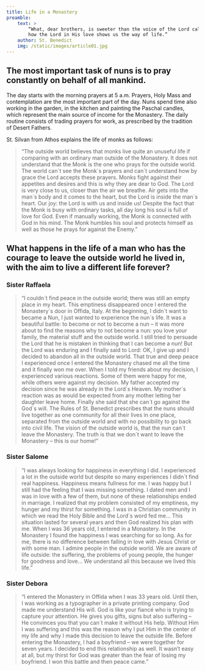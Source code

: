 ```yaml
---
title: Life in a Monastery
preamble:
    text: >
        “What, dear brothers, is sweeter than the voice of the Lord calling to us? See
        how the Lord in His love shows us the way of life.”
    author: St. Benedict
    img: /static/images/article01.jpg
---
```


## The most important task of nuns is to pray constantly on behalf of all mankind.

The day starts with the morning prayers at 5 a.m. Prayers, Holy Mass
and contemplation are the most important part of the day. Nuns spend
time also working in the garden, in the kitchen and painting the
Paschal candles, which represent the main source of income for the
Monastery. The daily routine consists of trading prayers for work, as
prescribed by the tradition of Desert Fathers.

St. Silvan from Athos explains the life of monks as follows:

> “The outside world believes that monks live quite an unuseful life if comparing with an ordinary
> man outside of the Monastery. It does not understand that the Monk is the one who prays for
> the outside world. The world can´t see the Monk´s prayers and can´t understand how by grace
> the Lord accepts these prayers. Monks fight against their appetites and desires and this is why
> they are dear to God. The Lord is very close to us, closer than the air we breathe. Air gets into
> the man´s body and it comes to the heart, but the Lord is inside the man´s heart. Our joy: the
> Lord is with us and inside us! Despite the fact that the Monk is busy with ordinary tasks, all 
> day long his soul is full of love for God. Even if manually working, the Monk is connected with 
> God in his mind. The Monk humbles his soul and protects himself as well as those he prays for 
> against the Enemy.”

## What happens in the life of a man who has the courage to leave the outside world he lived in, with the aim to live a different life forever?

### Sister Raffaela

> “I couldn´t find peace in the outside world; there was still an empty place in my heart. This 
> emptiness disappeared once I entered the Monastery´s door in Offida, Italy. At the beginning, I
> didn´t want to became a Nun, I just wanted to experience the nun´s life. It was a beautiful 
> battle: to become or not to become a nun – it was more about to find the reasons why to not 
> become a nun: you love your family, the material stuff and the outside world. I still tried to 
> persuade the Lord that he is mistaken in thinking that I can become a nun! But the Lord was 
> enduring and I finally said to Lord: OK, I give up and I decided to abandon all in the outside 
> world. That true and deep peace I experienced once I entered the Monastery chased me all the 
> time and it finally won me over. When I told my friends about my decision, I experienced various 
> reactions. Some of them were happy for me, while others were against my decision. My father 
> accepted my decision since he was already in the Lord´s Heaven. My mother´s reaction was as 
> would be expected from any mother letting her daughter leave home. Finally she said that she 
> can´t go against the God´s will. The Rules of St. Benedict prescribes that the nuns should live 
> together as one community for all their lives in one place, separated from the outside world and 
> with no possibility to go back into civil life. The vision of the outside world is, that the nun 
> can´t leave the Monastery. The truth is that we don´t want to leave the Monastery – this is our 
> home!”

### Sister Salome

> “I was always looking for happiness in everything I did. I experienced a lot in the outside 
> world but despite so many experiences I didn´t find real happiness. Happiness means fullness for
> me. I was happy but I still had the feeling that I was missing something. I dated men and I was 
> in love with a few of them, but none of these relationships ended in marriage. I realized that 
> my problem consisted of my emptiness, my hunger and my thirst for something. I was in a 
> Christian community in which we read the Holy Bible and the Lord´s word fed me… This situation 
> lasted for several years and then God realized his plan with me. When I was 36 years old, I 
> entered in a Monastery. In the Monastery I found the happiness I was searching
> for so long. As for me, there is no difference between falling in love with Jesus Christ or with 
> some man. I admire people in the outside world. We are aware of life outside: the suffering, the 
> problems of young people, the hunger for goodness and love… We understand all
> this because we lived this life.”

### Sister Debora

> “I entered the Monastery in Offida when I was 33 years old. Until then, I was working as a 
> typographer in a private printing company. God made me understand His will. God is like your
> fiancé who is trying to capture your attention. He gives you gifts, signs but also suffering – 
> He convinces you that you can´t make it without His help. Without Him I was suffering and this 
> was the reason why I put Him in the center of my life and why I made this decision to leave
> the outside life. Before entering the Monastery, I had a boyfriend – we were together for seven 
> years. I decided to end this relationship as well. It wasn’t easy at all, but my thirst for God 
> was greater than the fear of losing my boyfriend. I won this battle and then peace came.”
